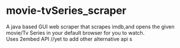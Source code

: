 # movie-tvSeries_scraper
A java based GUI web scraper that scrapes imdb,and opens the given movie/Tv Series in your default browser for you to watch.</br>
Uses 2embed API
//yet to add other alternative api s
